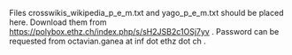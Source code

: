 Files crosswikis_wikipedia_p_e_m.txt and yago_p_e_m.txt should be placed here. Download them from https://polybox.ethz.ch/index.php/s/sH2JSB2c1OSj7yv . Password can be requested from octavian.ganea at inf dot ethz dot ch .
